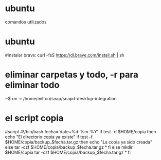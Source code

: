 # ubuntu
comandos utilizados
# ubuntu
#instalar brave:
curl -fsS https://dl.brave.com/install.sh | sh
# eliminar carpetas y todo, -r para eliminar todo
~$ rm -r /home/milton/snap/snapd-desktop-integration
# el script copia
#script
#!/bin/bash 
 fecha='date+%d-%m-%Y' 
 if test -d $HOME/copia then
 echo "El directorio copia ya existe"
        if test -f $HOME/copia/backup_$fecha.tar.gz then
        echo "La copia ya sido creada"
        else
        tar -czf $HOME/copia/backup_$fecha.tar.gz *
        fi
 else
  mkdir $HOME/copia
  tar -czf $HOME/copia/backup_$fecha.tar.gz *
fi




